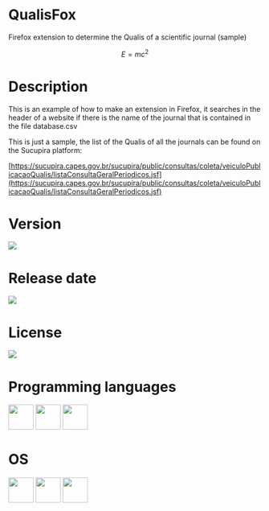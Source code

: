 # QualisFox

Firefox extension to determine the Qualis of a scientific journal (sample)

$$
E = mc^2
$$

# Description

This is an example of how to make an extension in Firefox, it searches in the header of a website if there is the name of the journal that is contained in the file database.csv

This is just a sample, the list of the Qualis of all the journals can be found on the Sucupira platform:

[https://sucupira.capes.gov.br/sucupira/public/consultas/coleta/veiculoPublicacaoQualis/listaConsultaGeralPeriodicos.jsf](https://sucupira.capes.gov.br/sucupira/public/consultas/coleta/veiculoPublicacaoQualis/listaConsultaGeralPeriodicos.jsf)

# Version

![](https://img.shields.io/badge/Version%3A-1.0-success)

# Release date

![](https://img.shields.io/badge/Release%20date-May%2C%2030%2C%202023-9cf)

# License

![](https://img.shields.io/github/license/Ileriayo/markdown-badges?style=for-the-badge)

# Programming languages

<img src="https://img.icons8.com/?size=512&id=108784&format=png" width="50"/> <img src="https://img.icons8.com/?size=512&id=20909&format=png" width="50"/> <img src="https://img.icons8.com/?size=512&id=YjeKwnSQIBUq&format=png" width="50"/>

# OS

<img src="https://img.icons8.com/?size=512&id=17842&format=png" width="50"/> <img src="https://img.icons8.com/?size=512&id=122959&format=png" width="50"/> <img src="https://img.icons8.com/?size=512&id=108792&format=png" width="50"/>

